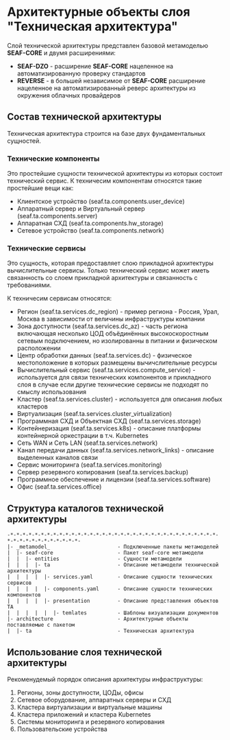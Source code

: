 # Архитектурные объекты слоя "Техническая архитектура"
Слой технической архитектуры представлен базовой метамоделью **SEAF-CORE** и двумя расширениями:
* **SEAF-DZO** - расширение **SEAF-CORE** нацеленное на автоматизированную проверку стандартов
* **REVERSE** - в большей независимое от **SEAF-CORE** расширение нацеленное на автоматизированный реверс архитектуры из окружения облачных провайдеров

## Состав технической архитектуры
Техническая архитектура строится на базе двух фундаментальных сущностей.

### Технические компоненты
Это простейшие сущности технической архитектуры из которых состоит технический сервис.
К техничесим компонентам относятся такие простейшие вещи как:
* Клиентское устройство (seaf.ta.components.user_device)
* Аппаратный сервер и Виртуальный сервер (seaf.ta.components.server)
* Аппаратная СХД (seaf.ta.components.hw_storage)
* Сетевое устройство (seaf.ta.components.network)

### Технические сервисы
Это сущность, которая предоставляет слою прикладной архитектуры вычислительные сервисы. Только технический сервис может иметь связанность со слоем прикладной архитектуры и связанность с требованиями.

К техничесим сервисам относятся:
* Регион (seaf.ta.services.dc_region) - пример региона - Россия, Урал, Москва в зависимости от величины инфраструктуры компании
* Зона доступности (seaf.ta.services.dc_az) - часть региона включающая несколько ЦОД объёдинённых высокоскоростным сетевым подключением, но изолированны в питании и физическом расположении 
* Центр обработки данных (seaf.ta.services.dc) - физическое местоположение в которых размещены вычичслительные ресурсы
* Вычислительный сервис (seaf.ta.services.compute_service) - используется для связи технических компонентов и прикладного слоя в случае если другие технические сервисы не подходят по смыслу использования
* Кластер (seaf.ta.services.cluster) - используется для описания любых кластеров
* Виртуализация (seaf.ta.services.cluster_virtualization)
* Программная СХД и Объектная СХД (seaf.ta.services.storage)
* Контейнеризация (seaf.ta.services.k8s) - описание платформы контейнерной оркестрации в т.ч. Kubernetes
* Сеть WAN и Сеть LAN (seaf.ta.services.network)
* Канал передачи данных (seaf.ta.services.network_links) - описание выделенных каналов связи 
* Сервис мониторинга (seaf.ta.services.monitoring)
* Сервер резервного копирования (seaf.ta.services.backup)
* Программное обеспечение и лицензии (seaf.ta.services.software)
* Офис (seaf.ta.services.office)

## Структура каталогов технической архитектуры
    -*-*-*-*-*-*-*-*-*-*-*-*-*-*-*-*-*-*-*-*-*-*-*-*-*-*-*-*-*-*-*-*-*-*-*-*-*-*-*-*-*-*-*-*-*-*-
    |- _metamodel_                      - Подключенные пакеты метамоделей
    |  |- seaf-core                     - Пакет seaf-core метамодели
    |  |  |- entities                   - Сущности метамодели
    |  |  |  |- ta                      - Описание метамодели технической архитектуры
    |  |  |  |  |- services.yaml        - Описание сущности технических сервисов 
    |  |  |  |  |- components.yaml      - Описание сущности технических компонентов
    |  |  |  |  |- presentation         - Описание представления объектов ТА
    |  |  |  |  |  |- temlates          - Шаблоны визуализации документов 
    |- architecture                     - Архитектурные объекты поставляемые с пакетом
    |  |- ta                            - Техническая архитектура

## Использование слоя технической архитектуры
Рекоменудемый порядок описания архитектуры инфраструктуры:
1. Регионы, зоны доступности, ЦОДы, офисы
2. Сетевое оборудование, аппаратных серверы и СХД
3. Кластера виртуализации и виртуальные машины
4. Кластера приложений и кластера Kubernetes
5. Системы мониторинга и резервного копирования
6. Пользовательские устройства